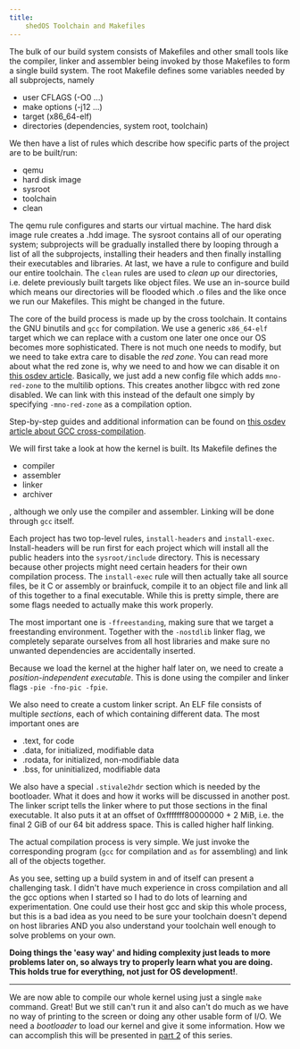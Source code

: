 ```yaml
---
title:
    shedOS Toolchain and Makefiles
---
```


The bulk of our build system consists of Makefiles and other small tools like the
compiler, linker and assembler being invoked by those Makefiles to form a single build system.
The root Makefile defines some variables needed by all subprojects, namely

- user CFLAGS  (-O0 ...)
- make options (-j12 ...)
- target (x86_64-elf)
- directories (dependencies, system root, toolchain)

We then have a list of rules which describe how specific parts of the project are
to be built/run:

- qemu
- hard disk image
- sysroot
- toolchain
- clean

The qemu rule configures and starts our virtual machine. The hard disk image rule
creates a .hdd image. The sysroot contains all of our operating system; subprojects
will be gradually installed there by looping through a list of all the subprojects,
installing their headers and then finally installing their executables and libraries.
At last, we have a rule to configure and build our entire toolchain. The `clean`
rules are used to *clean up* our directories, i.e. delete previously built targets like object files.
We use an in-source build which means our directories will be flooded which .o files and the
like once we run our Makefiles. This might be changed in the future.

The core of the build process is made up by the cross toolchain. It contains the GNU binutils
and `gcc` for compilation. We use a generic `x86_64-elf` target which we can replace with
a custom one later one once our OS becomes more sophisticated. There is not much one needs
to modify, but we need to take extra care to disable the *red zone*. You can read more about
what the red zone is, why we need to and how we can disable it
on [this osdev article](https://wiki.osdev.org/Libgcc_without_red_zone). Basically, we just add
a new config file which adds `mno-red-zone` to the multilib options. This creates another libgcc
with red zone disabled. We can link with this instead of the default one simply by specifying
`-mno-red-zone` as a compilation option.

Step-by-step guides and additional information can be found on [this osdev article about GCC
cross-compilation](https://wiki.osdev.org/GCC_Cross-Compiler).

We will first take a look at how the kernel is built. Its Makefile defines the

- compiler
- assembler
- linker
- archiver

, although we only use the compiler and assembler. Linking will be done through
`gcc` itself.

Each project has two top-level rules, `install-headers` and `install-exec`. Install-headers
will be run first for each project which will install all the public headers into the
`sysroot/include` directory. This is necessary because other projects might need certain
headers for their own compilation process. The `install-exec` rule will then actually take all
source files, be it C or assembly or brainfuck, compile it to an object file and link all
of this together to a final executable. While this is pretty simple, there are some flags
needed to actually make this work properly.

The most important one is `-ffreestanding`, making sure that we target a freestanding
environment. Together with the `-nostdlib` linker flag, we completely separate ourselves
from all host libraries and make sure no unwanted dependencies are accidentally inserted.

Because we load the kernel at the higher half later on, we need to create a *position-independent
executable*. This is done using the compiler and linker flags `-pie -fno-pic -fpie`.

We also need to create a custom linker script. An ELF file consists of multiple *sections*, each of
which containing different data. The most important ones are

- .text, for code
- .data, for initialized, modifiable data
- .rodata, for initialized, non-modifiable data
- .bss, for uninitialized, modifiable data

We also have a special `.stivale2hdr` section which is needed by the bootloader. What it does and
how it works will be discussed in another post. The linker script tells the linker where to put
those sections in the final executable. It also puts it at an offset of 0xfffffff80000000 + 2 MiB,
i.e. the final 2 GiB of our 64 bit address space. This is called higher half linking.

The actual compilation process is very simple. We just invoke the corresponding program (`gcc` for compilation
and `as` for assembling) and link all of the objects together.

As you see, setting up a build system in and of itself can present a challenging task. I didn't have much
experience in cross compilation and all the gcc options when I started so I had to do lots of learning
and experimentation. One could use their host gcc and skip this whole process, but this is a bad idea
as you need to be sure your toolchain doesn't depend on host libraries AND you also understand your toolchain
well enough to solve problems on your own.

**Doing things the 'easy way' and hiding complexity just leads to
more problems later on, so always try to properly learn what you are doing. This holds true for everything,
not just for OS development!**.

---

We are now able to compile our whole kernel using just a single `make` command. Great! But we still can't run
it and also can't do much as we have no way of printing to the screen or doing any other usable form of I/O.
We need a *bootloader* to load our kernel and give it some information. How we can accomplish this will be
presented in [part 2](shedOS_booting.html) of this series.
